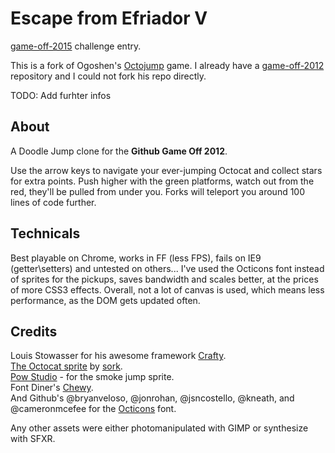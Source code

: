 Escape from Efriador V
========================

[game-off-2015](https://github.com/blog/1972-the-game-has-changed) challenge entry.

This is a fork of Ogoshen's [Octojump](https://github.com/ogoshen/game-off-2012) game. 
I already have a [game-off-2012](https://github.com/petarov/game-off-2012) repository and I could not fork his repo directly.


TODO: Add furhter infos


About
-----
A Doodle Jump clone for the **Github Game Off 2012**.

Use the arrow keys to navigate your ever-jumping Octocat and collect stars for extra points.
Push higher with the green platforms, watch out from the red, they'll be pulled from under you.
Forks will teleport you around 100 lines of code further.


Technicals
----------
Best playable on Chrome, works in FF (less FPS), fails on IE9 (getter\setters) and untested on others...
I've used the Octicons font instead of sprites for the pickups, saves bandwidth and scales better,
at the prices of more CSS3 effects.
Overall, not a lot of canvas is used, which means less performance, as the DOM gets updated often.

Credits
-------
Louis Stowasser for his awesome framework [Crafty](http://craftyjs.com).  
[The Octocat sprite](https://github.com/mozilla/BrowserQuest/blob/master/client/img/3/octocat.png) by [sork](https://github.com/sork).  
[Pow Studio](http://powstudios.com/content/smoke-animation-pack-1) - for the smoke jump sprite.  
Font Diner's [Chewy](http://www.google.com/webfonts/specimen/Chewy).  
And Github's @bryanveloso, @jonrohan, @jsncostello, @kneath, and @cameronmcefee for the [Octicons](https://github.com/styleguide/css/7.0) font.  

Any other assets were either photomanipulated with GIMP or synthesize with SFXR.
